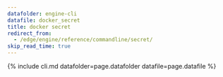 ```yaml
---
datafolder: engine-cli
datafile: docker_secret
title: docker secret
redirect_from:
  - /edge/engine/reference/commandline/secret/
skip_read_time: true
---
```

<!--
This page is automatically generated from Docker's source code. If you want to
suggest a change to the text that appears here, open a ticket or pull request
in the source repository on GitHub:

https://github.com/docker/cli
-->
{% include cli.md datafolder=page.datafolder datafile=page.datafile %}
